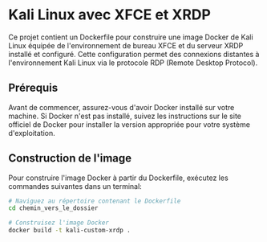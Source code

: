 # Kali Linux avec XFCE et XRDP

Ce projet contient un Dockerfile pour construire une image Docker de Kali Linux équipée de l'environnement de bureau XFCE et du serveur XRDP installé et configuré. Cette configuration permet des connexions distantes à l'environnement Kali Linux via le protocole RDP (Remote Desktop Protocol).

## Prérequis

Avant de commencer, assurez-vous d'avoir Docker installé sur votre machine. Si Docker n'est pas installé, suivez les instructions sur le site officiel de Docker pour installer la version appropriée pour votre système d'exploitation.

## Construction de l'image

Pour construire l'image Docker à partir du Dockerfile, exécutez les commandes suivantes dans un terminal:

```bash
# Naviguez au répertoire contenant le Dockerfile
cd chemin_vers_le_dossier

# Construisez l'image Docker
docker build -t kali-custom-xrdp .
